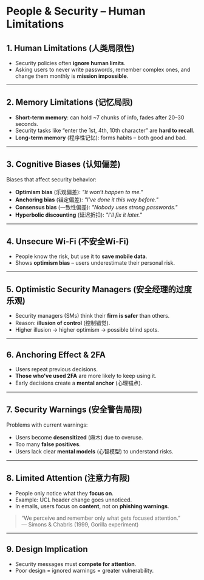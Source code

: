 # People & Security – Human Limitations

## 1. Human Limitations (人类局限性)

- Security policies often **ignore human limits**.
- Asking users to never write passwords, remember complex ones, and change them monthly is **mission impossible**.

---

## 2. Memory Limitations (记忆局限)

- **Short-term memory**: can hold ~7 chunks of info, fades after 20–30 seconds.
- Security tasks like “enter the 1st, 4th, 10th character” are **hard to recall**.
- **Long-term memory** (程序性记忆): forms habits – both good and bad.

---

## 3. Cognitive Biases (认知偏差)

Biases that affect security behavior:

- **Optimism bias** (乐观偏差): *"It won’t happen to me."*
- **Anchoring bias** (锚定偏差): *"I’ve done it this way before."*
- **Consensus bias** (一致性偏差): *"Nobody uses strong passwords."*
- **Hyperbolic discounting** (延迟折扣): *"I’ll fix it later."*

---

## 4. Unsecure Wi-Fi (不安全Wi-Fi)

- People know the risk, but use it to **save mobile data**.
- Shows **optimism bias** – users underestimate their personal risk.

---

## 5. Optimistic Security Managers (安全经理的过度乐观)

- Security managers (SMs) think their **firm is safer** than others.
- Reason: **illusion of control** (控制错觉).
- Higher illusion → higher optimism → possible blind spots.

---

## 6. Anchoring Effect & 2FA

- Users repeat previous decisions.
- **Those who’ve used 2FA** are more likely to keep using it.
- Early decisions create a **mental anchor** (心理锚点).

---

## 7. Security Warnings (安全警告局限)

Problems with current warnings:

- Users become **desensitized** (麻木) due to overuse.
- Too many **false positives**.
- Users lack clear **mental models** (心智模型) to understand risks.

---

## 8. Limited Attention (注意力有限)

- People only notice what they **focus on**.
- Example: UCL header change goes unnoticed.
- In emails, users focus on **content**, not on **phishing warnings**.

> “We perceive and remember only what gets focused attention.”  
> — Simons & Chabris (1999, Gorilla experiment)

---

## 9. Design Implication

- Security messages must **compete for attention**.
- Poor design = ignored warnings = greater vulnerability.

